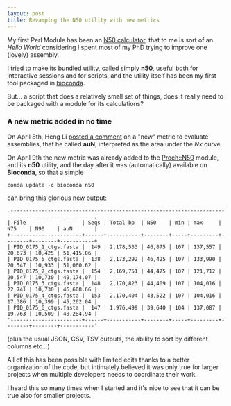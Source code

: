 ```yaml
---
layout: post
title: Revamping the N50 utility with new metrics
---
```


My first Perl Module has been an [N50 calculator](https://metacpan.org/pod/Proch::N50), that 
to me is sort of an _Hello World_ considering I spent most of my PhD trying to improve one
(lovely) assembly.

I tried to make its bundled utility, called simply **n50**, useful both for interactive sessions
and for scripts, and the utility itself has been my first tool packaged in [bioconda](https://anaconda.org/bioconda/n50).

But... a script that does a relatively small set of things, does it really need to be packaged with a module for its 
calculations?

### A new metric added in no time

On April 8th, Heng Li [posted a comment](https://lh3.github.io/2020/04/08/a-new-metric-on-assembly-contiguity) on a "new" 
metric to evaluate assemblies, that he called **auN**,
interpreted as the area under the _Nx_ curve.

On April 9th the new metric was already added to the [Proch::N50](https://metacpan.org/changes/distribution/Proch-N50) 
module, and its **n50** utility, and the day after it was (automatically) available on **Bioconda**, so that a simple

```
conda update -c bioconda n50
```

can bring this glorious new output:
```
.-------------------------------------------------------------------------------------------------.
| File                  | Seqs | Total bp  | N50    | min | max     | N75    | N90    | auN       |
+-----------------------+------+-----------+--------+-----+---------+--------+--------+-----------+
| PID_0175_1_ctgs.fasta |  149 | 2,178,533 | 46,875 | 107 | 137,557 | 20,673 | 10,425 | 51,415.06 |
| PID_0175_5_ctgs.fasta |  138 | 2,173,292 | 46,425 | 107 | 133,990 | 20,547 | 10,933 | 51,060.62 |
| PID_0175_2_ctgs.fasta |  154 | 2,169,751 | 44,475 | 107 | 121,712 | 20,547 | 10,730 | 49,174.07 |
| PID_0175_3_ctgs.fasta |  148 | 2,170,823 | 44,409 | 107 | 104,016 | 22,741 | 10,730 | 46,608.66 |
| PID_0175_4_ctgs.fasta |  153 | 2,170,404 | 43,522 | 107 | 104,016 | 17,386 | 10,399 | 45,262.04 |
| PID_0175_6_ctgs.fasta |  147 | 1,976,499 | 39,640 | 104 | 137,087 | 19,763 | 10,509 | 48,284.94 |
'-----------------------+------+-----------+--------+-----+---------+--------+--------+-----------'
```

(plus the usual JSON, CSV, TSV outputs, the ability to sort by different columns etc...)

All of this has been possible with limited edits thanks to a better organization of the code, but intimately
believed it was only true for larger projects when multiple developers needs to coordinate their work.

I heard this so many times when I started and it's nice to see that it can be true also for smaller projects.
